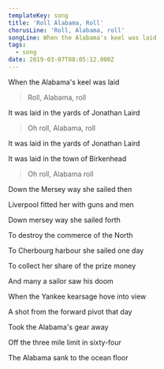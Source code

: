 ```yaml
---
templateKey: song
title: 'Roll Alabama, Roll'
chorusLine: 'Roll, Alabama, roll'
songLine: When the Alabama's keel was laid
tags:
  - song
date: 2019-03-07T08:05:12.000Z
---
```

When the Alabama\'s keel was laid

>Roll, Alabama, roll

It was laid in the yards of Jonathan Laird

>Oh roll, Alabama, roll

It was laid in the yards of Jonathan Laird

It was laid in the town of Birkenhead

>Oh roll, Alabama roll

Down the Mersey way she sailed then

Liverpool fitted her with guns and men

Down mersey way she sailed forth

To destroy the commerce of the North

To Cherbourg harbour she sailed one day

To collect her share of the prize money

And many a sailor saw his doom

When the Yankee kearsage hove into view

A shot from the forward pivot that day

Took the Alabama\'s gear away

Off the three mile limit in sixty-four

The Alabama sank to the ocean floor
